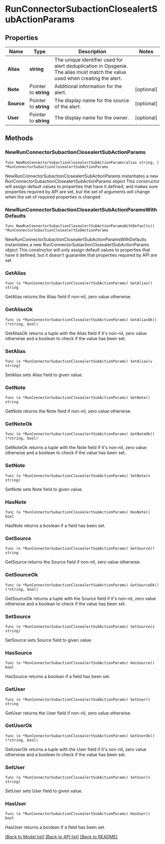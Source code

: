 # RunConnectorSubactionClosealertSubActionParams

## Properties

Name | Type | Description | Notes
------------ | ------------- | ------------- | -------------
**Alias** | **string** | The unique identifier used for alert deduplication in Opsgenie. The alias must match the value used when creating the alert. | 
**Note** | Pointer to **string** | Additional information for the alert. | [optional] 
**Source** | Pointer to **string** | The display name for the source of the alert. | [optional] 
**User** | Pointer to **string** | The display name for the owner. | [optional] 

## Methods

### NewRunConnectorSubactionClosealertSubActionParams

`func NewRunConnectorSubactionClosealertSubActionParams(alias string, ) *RunConnectorSubactionClosealertSubActionParams`

NewRunConnectorSubactionClosealertSubActionParams instantiates a new RunConnectorSubactionClosealertSubActionParams object
This constructor will assign default values to properties that have it defined,
and makes sure properties required by API are set, but the set of arguments
will change when the set of required properties is changed

### NewRunConnectorSubactionClosealertSubActionParamsWithDefaults

`func NewRunConnectorSubactionClosealertSubActionParamsWithDefaults() *RunConnectorSubactionClosealertSubActionParams`

NewRunConnectorSubactionClosealertSubActionParamsWithDefaults instantiates a new RunConnectorSubactionClosealertSubActionParams object
This constructor will only assign default values to properties that have it defined,
but it doesn't guarantee that properties required by API are set

### GetAlias

`func (o *RunConnectorSubactionClosealertSubActionParams) GetAlias() string`

GetAlias returns the Alias field if non-nil, zero value otherwise.

### GetAliasOk

`func (o *RunConnectorSubactionClosealertSubActionParams) GetAliasOk() (*string, bool)`

GetAliasOk returns a tuple with the Alias field if it's non-nil, zero value otherwise
and a boolean to check if the value has been set.

### SetAlias

`func (o *RunConnectorSubactionClosealertSubActionParams) SetAlias(v string)`

SetAlias sets Alias field to given value.


### GetNote

`func (o *RunConnectorSubactionClosealertSubActionParams) GetNote() string`

GetNote returns the Note field if non-nil, zero value otherwise.

### GetNoteOk

`func (o *RunConnectorSubactionClosealertSubActionParams) GetNoteOk() (*string, bool)`

GetNoteOk returns a tuple with the Note field if it's non-nil, zero value otherwise
and a boolean to check if the value has been set.

### SetNote

`func (o *RunConnectorSubactionClosealertSubActionParams) SetNote(v string)`

SetNote sets Note field to given value.

### HasNote

`func (o *RunConnectorSubactionClosealertSubActionParams) HasNote() bool`

HasNote returns a boolean if a field has been set.

### GetSource

`func (o *RunConnectorSubactionClosealertSubActionParams) GetSource() string`

GetSource returns the Source field if non-nil, zero value otherwise.

### GetSourceOk

`func (o *RunConnectorSubactionClosealertSubActionParams) GetSourceOk() (*string, bool)`

GetSourceOk returns a tuple with the Source field if it's non-nil, zero value otherwise
and a boolean to check if the value has been set.

### SetSource

`func (o *RunConnectorSubactionClosealertSubActionParams) SetSource(v string)`

SetSource sets Source field to given value.

### HasSource

`func (o *RunConnectorSubactionClosealertSubActionParams) HasSource() bool`

HasSource returns a boolean if a field has been set.

### GetUser

`func (o *RunConnectorSubactionClosealertSubActionParams) GetUser() string`

GetUser returns the User field if non-nil, zero value otherwise.

### GetUserOk

`func (o *RunConnectorSubactionClosealertSubActionParams) GetUserOk() (*string, bool)`

GetUserOk returns a tuple with the User field if it's non-nil, zero value otherwise
and a boolean to check if the value has been set.

### SetUser

`func (o *RunConnectorSubactionClosealertSubActionParams) SetUser(v string)`

SetUser sets User field to given value.

### HasUser

`func (o *RunConnectorSubactionClosealertSubActionParams) HasUser() bool`

HasUser returns a boolean if a field has been set.


[[Back to Model list]](../README.md#documentation-for-models) [[Back to API list]](../README.md#documentation-for-api-endpoints) [[Back to README]](../README.md)


